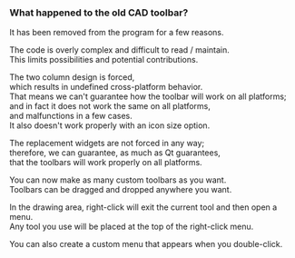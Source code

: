 ### What happened to the old CAD toolbar?

It has been removed from the program for a few reasons.

The code is overly complex and difficult to read / maintain.  
This limits possibilities and potential contributions.

The two column design is forced,  
which results in undefined cross-platform behavior.  
That means we can't guarantee how the toolbar will work on all platforms;  
and in fact it does not work the same on all platforms,  
and malfunctions in a few cases.  
It also doesn't work properly with an icon size option.

The replacement widgets are not forced in any way;  
therefore, we can guarantee, as much as Qt guarantees,    
that the toolbars will work properly on all platforms.  

You can now make as many custom toolbars as you want.  
Toolbars can be dragged and dropped anywhere you want.

In the drawing area, right-click will exit the current tool and then open a menu.  
Any tool you use will be placed at the top of the right-click menu.

You can also create a custom menu that appears when you double-click.  
